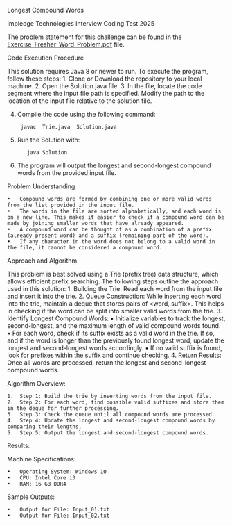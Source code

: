 Longest Compound Words

Impledge Technologies Interview Coding Test 2025

The problem statement for this challenge can be found in the [Exercise_Fresher_Word_Problem.pdf](https://github.com/abhinavcho512/Longest_Compound_Words/blob/main/Exercise_Fresher_Word_Problem.pdf) file.

Code Execution Procedure

This solution requires Java 8 or newer to run. To execute the program, follow these steps:
	1.	Clone or Download the repository to your local machine.
	2.	Open the Solution.java file.
	3.	In the file, locate the code segment where the input file path is specified. Modify the path to the location of the input file relative to the 
                solution file.
	

 
 4.	Compile the code using the following command:




   	     javac  Trie.java  Solution.java


5.	Run the Solution with:


           java Solution



   


7.	The program will output the longest and second-longest compound words from the provided input file.

Problem Understanding

	•	Compound words are formed by combining one or more valid words from the list provided in the input file.
	•	The words in the file are sorted alphabetically, and each word is on a new line. This makes it easier to check if a compound word can be made by joining smaller words that have already appeared.
	•	A compound word can be thought of as a combination of a prefix (already present word) and a suffix (remaining part of the word).
	•	If any character in the word does not belong to a valid word in the file, it cannot be considered a compound word.

Approach and Algorithm

This problem is best solved using a Trie (prefix tree) data structure, which allows efficient prefix searching. The following steps outline the approach used in this solution:
	1.	Building the Trie: Read each word from the input file and insert it into the trie.
	2.	Queue Construction: While inserting each word into the trie, maintain a deque that stores pairs of <word, suffix>. This helps in checking if the word can be split into smaller valid words from the trie.
	3.	Identify Longest Compound Words:
	•	Initialize variables to track the longest, second-longest, and the maximum length of valid compound words found.
	•	For each word, check if its suffix exists as a valid word in the trie. If so, and if the word is longer than the previously found longest word, update the longest and second-longest words accordingly.
	•	If no valid suffix is found, look for prefixes within the suffix and continue checking.
	4.	Return Results: Once all words are processed, return the longest and second-longest compound words.

Algorithm Overview:

	1.	Step 1: Build the trie by inserting words from the input file.
	2.	Step 2: For each word, find possible valid suffixes and store them in the deque for further processing.
	3.	Step 3: Check the queue until all compound words are processed.
	4.	Step 4: Update the longest and second-longest compound words by comparing their lengths.
	5.	Step 5: Output the longest and second-longest compound words.

Results:

Machine Specifications:

	•	Operating System: Windows 10
	•	CPU: Intel Core i3
	•	RAM: 16 GB DDR4

Sample Outputs:

	•	Output for File: Input_01.txt
	•	Output for File: Input_02.txt

